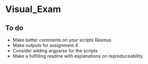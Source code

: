 # Visual_Exam

## To do 
- Make better comments on your scripts Rasmus
- Make outputs for assignment 4
- Consider adding argparse for the scripts 
- Make a fulfilling readme with explanations on reproduceability 
